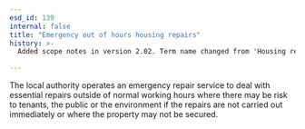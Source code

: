 ```yaml
---
esd_id: 139
internal: false
title: "Emergency out of hours housing repairs"
history: >-
  Added scope notes in version 2.02. Term name changed from 'Housing repairs - emergency out of hours repairs' to 'Housing - repairs - emergency out of hours repairs' in version 3.00. Name changed to 'Emergency out of hours housing repairs' in version 4.00.

---
```


The local authority operates an emergency repair service to deal with essential repairs outside of normal working hours where there may be risk to tenants, the public or the environment if the repairs are not carried out immediately or where the property may not be secured.


